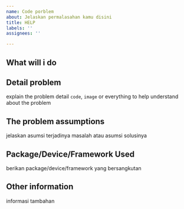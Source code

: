 ```yaml
---
name: Code porblem
about: Jelaskan permalasahan kamu disini
title: HELP
labels: ''
assignees: ''

---
```


## What will i do 

## Detail problem
explain the problem detail `code`, `image` or everything to help understand about the problem 

## The problem assumptions
jelaskan asumsi terjadinya masalah atau asumsi solusinya

## Package/Device/Framework Used
berikan package/device/framework yang bersangkutan

## Other information
informasi tambahan

